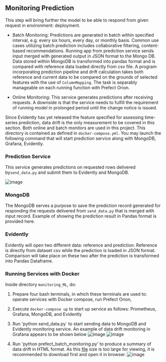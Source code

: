 ## **Monitoring Prediction**

This step will bring further the model to be able to respond from given request in environment: deployment.

- Batch Monitoring: Predictions are generated in batch within specified interval, e.g. every six hours, every day, or monthly basis. Common use cases utilizing batch prediction includes collaborative filtering, content-based recommendations. Running app from prediction service sends input merged with generated output in JSON format to the Mongo DB. Data stored within MongoDB is transformed into pandas format and is compared with reference data loaded directly from csv file. A program incorporating prediction pipeline and drift calculation takes both reference and current data to be compared on the grounds of selected features with the use of `ColumnMapping`. The task is separably manageable on each running function with Prefect Orion.

- Online Monitoring: This service generates predictions after receiving requests. A downside is that the service needs to fulfill the requirement of running model in prolonged period until the change notice is issued.

Since Evidently has yet released the feature specified for assessing time-series prediction, data drift is the only measurement to be covered in this section. Both online and batch monitors are used in this project. This directory is contained as defined in `docker-compose.yml`. You may launch the following command that will start prediction service along with MongoDB, Grafana, Evidently.

### **Prediction Service**
This service generates predictions on requested rows delivered by`send_data.py` and submit them to Evidently and MongoDB.  

![image](https://user-images.githubusercontent.com/42743243/187480203-91ea5fdd-1b90-4f3d-8e5c-f698453de426.png)

### **MongoDB**

The MongoDB serves a purpose to save the prediction record generated for responding the requests delivered from `send_data.py` that is merged with input record. Example of showing the prediction result in Pandas format is provided here.

### **Evidently**
Evidently will open two different data: reference and prediction. Reference is directly from dataset csv while the prediction is loaded in JSON format. Comparison will take place on these two after the prediction is transformed into Pandas Dataframe.

### **Running Services with Docker**

Inside directory `monitoring_ML`, do:
1) Prepare four bash terminals, in which these terminals are used to: operate services with Docker compose, run Prefect Orion, 
2) Execute `docker-compose up` to start up service as follows: Prometheus, Grafana, MongoDB, and Evidently 
3) Run 'python send_data.py` to start sending data to MongoDB and Evidently monitoring service. An example of data drift monitoring in Grafana appears to be shown below
![image](https://user-images.githubusercontent.com/42743243/189478584-7df0ba1e-beef-4b59-afc0-70dad79f555c.png)
![image](https://user-images.githubusercontent.com/42743243/189479026-1fd76174-697c-4b57-99f0-94236c6f62fa.png)


4) Run 'python prefect_batch_monitoring.py' to produce a summary of data drift in HTML format. As this [file](https://github.com/rizdiaprilian/MLOps_Zoomcamp/blob/master/UK_house_price/monitoring_ML/evidently_report_UK_house_price.html) size is too large for viewing, it is recommended to download first and open it in browser. 
![image](https://user-images.githubusercontent.com/42743243/189478594-326ecf97-0cef-484c-a3b7-b6992c5ec250.png)
